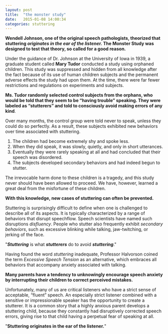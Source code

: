 ```yaml
---
layout: post
title:  "the monster study"
date:   2015-01-08 14:00:34
categories: stuttering
---
```

**Wendell Johnson, one of the original speech pathologists, theorized that stuttering *originates in the ear of the listener.* The Monster Study was designed to test that theory, so called for a good reason.**

Under the guidance of Dr. Johnson at the University of Iowa in 1939, a graduate student called **Mary Tudor** conducted a study using orphaned children. This study was suppressed and hidden from all knowledge after the fact because of its use of human children subjects and the permanent adverse effects the study had upon them. At the time, there were far fewer restrictions and regulations on experiments and subjects. 

**Ms. Tudor randomly selected control subjects from the orphans, who would be told that they seem to be “having trouble” speaking. They were labeled as “stutterers” and told to consciously avoid making errors of any kind**.

Over many months, the control group were told never to speak, unless they could do so perfectly. As a result, these subjects exhibited new behaviors over time associated with stuttering.

1. The children had become extremely shy and spoke less.
2. When they did speak, it was slowly, quietly, and only in short utterances.
3. Eventually they were rarely speaking at all and had concluded that their speech was disordered. 
4. The subjects developed secondary behaviors and had indeed begun to stutter.

The irrevocable harm done to these children is a tragedy, and this study never should have been allowed to proceed. We have, however, learned a great deal from the misfortune of these children. 

**With this knowledge, new cases of stuttering can often be prevented.**

Stuttering is surprisingly difficult to define when one is challenged to describe all of its aspects. It is typically characterized by a range of behaviors that disrupt speechflow. Speech scientists have named such disruptions *disfluency*. People who stutter also frequently exhibit *secondary behaviors*, such as excessive blinking while talking, jaw-twitching, or jerking of the face.

"***Stuttering*** is what ***stutterers*** do to avoid ***stuttering***."

Having found the word *stuttering* inadequate, Professor Halvorson coined the term *Excessive Speech Tension* as an alternative, which embraces all behaviors that accompany anxiety associated with talking.

**Many parents have a tendency to unknowingly encourage speech anxiety by interrupting their children to correct perceived mistakes.**

Unfortunately, many of us are critical listeners who have a strict sense of acceptable, “fluent” speech.  An especially strict listener combined with a sensitive or impressionable speaker has the opportunity to create a stutterer. It is a common story that a highly anxious parent develops a stuttering child, because they constantly had disruptively corrected speech errors, giving rise to that child having a perpetual fear of speaking at all.

"**Stuttering originates in the ear of the listener.**"
